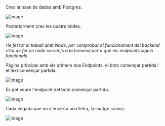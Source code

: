 Creo la base de dades amb Postgres.

![image](https://github.com/user-attachments/assets/6e9af9a7-031c-4aa5-85dd-4d06e33fc4d2)

Posteriorment creo les quatre tables.

![image](https://github.com/user-attachments/assets/87bcffd5-308d-4868-8fe0-b5d832e8f40a)

*He fet tot el treball amb Node, per comprobar el funcionament del backend s'ha de fer un node server.js a la terminal per a que els endpoints siguin funcionals*

Pàgina principal amb els primers dos Endpoints, el botó començar partida i el text començar partida.

![image](https://github.com/user-attachments/assets/fc47cffa-4979-472a-a467-a2c18a3dcc30)

Es pot veure l'endpoint del botó començar partida.

![image](https://github.com/user-attachments/assets/fc26f3e6-72d9-496a-a018-b0e66c5bfa05)

Cada vegada que no s'encerta una lletra, la imatge canvia.

![image](https://github.com/user-attachments/assets/3b2f574d-acdb-42a3-b5aa-4291ac0b3f89)








